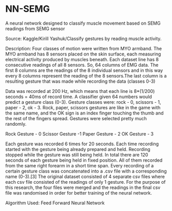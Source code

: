 # NN-SEMG
A neural network designed to classify muscle movement based on SEMG readings from SEMG sensor

Source:
Kaggle/Kirill Yashuk/Classify gestures by reading muscle activity.

Description:
Four classes of motion were written from MYO armband. The MYO armband has 8 sensors placed on the skin surface, each measuring electrical activity produced by muscles beneath.
Each dataset line has 8 consecutive readings of all 8 sensors. So, 64 columns of EMG data. The first 8 columns are the readings of the 8 individual sensors and in this way every 8 columns represent the reading of the 8 sensors.The last column is a resulting gesture that was made while recording the data (classes 0-3)

Data was recorded at 200 Hz, which means that each line is 8*(1/200) seconds = 40ms of record time.
A classifier given 64 numbers would predict a gesture class (0-3).
Gesture classes were: rock - 0, scissors - 1, paper - 2, ok - 3. Rock, paper, scissors gestures are like in the game with the same name, and the OK sign is an index finger touching the thumb and the rest of the fingers spread. Gestures were selected pretty much randomly.

Rock Gesture - 0
Scissor Gesture -1
Paper Gesture - 2
OK Gesture - 3


Each gesture was recorded 6 times for 20 seconds. Each time recording started with the gesture being already prepared and held. Recording stopped while the gesture was still being held. In total there are 120 seconds of each gesture being held in fixed position. All of them recorded from the same right forearm in a short time span. Every recording of a certain gesture class was concatenated into a .csv file with a corresponding name (0-3).[3]
The original dataset consisted of 4 separate csv files where each csv file consisted of the readings of only 1 gesture. For the purpose of this research, the four files were merged and the readings in the final csv file was randomised in order for better training of the neural network.

Algorithm Used:
Feed Forward Neural Network
